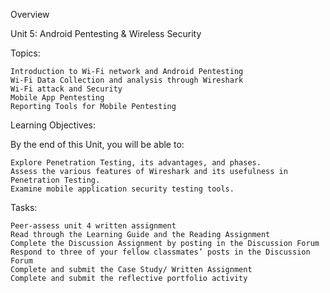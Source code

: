 Overview

Unit 5: Android Pentesting & Wireless Security

Topics:

    Introduction to Wi-Fi network and Android Pentesting
    Wi-Fi Data Collection and analysis through Wireshark
    Wi-Fi attack and Security
    Mobile App Pentesting
    Reporting Tools for Mobile Pentesting

Learning Objectives:

By the end of this Unit, you will be able to:

    Explore Penetration Testing, its advantages, and phases.
    Assess the various features of Wireshark and its usefulness in Penetration Testing.
    Examine mobile application security testing tools.

Tasks:

    Peer-assess unit 4 written assignment
    Read through the Learning Guide and the Reading Assignment
    Complete the Discussion Assignment by posting in the Discussion Forum
    Respond to three of your fellow classmates’ posts in the Discussion Forum
    Complete and submit the Case Study/ Written Assignment
    Complete and submit the reflective portfolio activity


